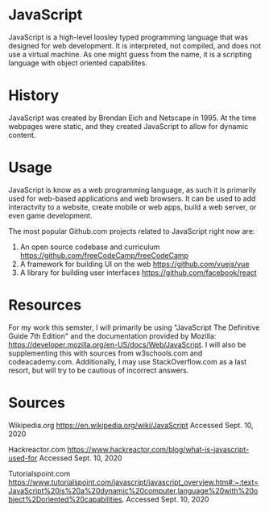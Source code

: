 # JavaScript

JavaScript is a high-level loosley typed programming language that was designed for web development. It is interpreted, not compiled, and does not use a virtual machine.
As one might guess from the name, it is a scripting language with object oriented capabilites. 



# History

JavaScript was created by Brendan Eich and Netscape in 1995. At the time webpages were static, and they created JavaScript to allow for dynamic content.

# Usage

JavaScript is know as a web programming language, as such it is primarily used for web-based applications and web browsers. It can be used to add interactvity to a website, create mobile or web apps, build a web server, or even game development.

The most popular Github.com projects related to JavaScript right now are:
1. An open source codebase and curriculum https://github.com/freeCodeCamp/freeCodeCamp
2. A framework for building UI on the web https://github.com/vuejs/vue
3. A library for building user interfaces https://github.com/facebook/react

# Resources

For my work this semster, I will primarily be using "JavaScript The Definitive Guide 7th Edition" and the documentation provided by Mozilla: https://developer.mozilla.org/en-US/docs/Web/JavaScript. I will also be supplementing this with sources from w3schools.com and codeacademy.com.
Additionally, I may use StackOverflow.com as a last resort, but will try to be cautious of incorrect answers.

# Sources
Wikipedia.org https://en.wikipedia.org/wiki/JavaScript Accessed Sept. 10, 2020

Hackreactor.com https://www.hackreactor.com/blog/what-is-javascript-used-for Accessed Sept. 10, 2020

Tutorialspoint.com https://www.tutorialspoint.com/javascript/javascript_overview.htm#:~:text=JavaScript%20is%20a%20dynamic%20computer,language%20with%20object%2Doriented%20capabilities. Accessed Sept. 10, 2020